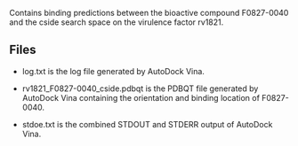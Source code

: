 Contains binding predictions between the bioactive compound F0827-0040 and the cside search space on the virulence factor rv1821.

## Files

- log.txt is the log file generated by AutoDock Vina.

- rv1821_F0827-0040_cside.pdbqt is the PDBQT file generated by AutoDock Vina containing the orientation and binding location of F0827-0040.

- stdoe.txt is the combined STDOUT and STDERR output of AutoDock Vina.

